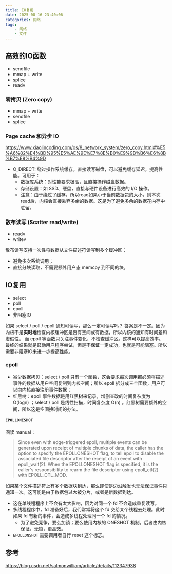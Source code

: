 ```yaml
---
title: IO复用
date: 2025-08-16 23:40:06
categories: 网络
tags:
    - 网络
    - 文件
---
```


## 高效的IO函数

- sendfile
- mmap + write
- splice
- readv

### 零拷贝 (Zero copy)

- mmap + write
- sendfile
- splice


### Page cache 和异步 IO

https://www.xiaolincoding.com/os/8_network_system/zero_copy.html#%E5%A6%82%E4%BD%95%E5%AE%9E%E7%8E%B0%E9%9B%B6%E6%8B%B7%E8%B4%9D

- O_DIRECT: 绕过操作系统缓存，直接读写磁盘，可以避免缓存延迟，提高性能。可用于：
  - 数据库系统：对性能要求极高，且直接操作磁盘数据。
  - 存储设置：如 SSD、硬盘，直接与硬件设备进行高效的 I/O 操作。
  - 注意：由于绕过了缓存，所以read如果小于当前数据包的大小，则本次read后，内核会直接丢弃多余的数据。这是为了避免多余的数据在内存中驻留。

### 散布读写 (Scatter read/write)

- readv
- writev

散布读写支持一次性将数据从文件描述符读写到多个缓冲区：

- 避免多次系统调用；
- 直接分块读取，不需要额外用户态 memcpy 到不同的块。


## IO复用

- select
- poll
- epoll
- 非阻塞IO

如果 select / poll / epoll 通知可读写，那么一定可读写吗？
答案是不一定。因为内核不是**实时地**检查内核缓冲区是否有空间或有数据，所以内核的通知有时间差和虚假性。
而 epoll 等函数只关注事件变化，不检查缓冲区。这样可以提高效率。
最终的结果就是鼓励用户程序尝试，但是不保证一定成功，也就是可能阻塞。所以需要非阻塞IO来进一步提高性能。

### epoll

- 减少数据拷贝：select / poll 只有一个函数，这会要求每次调用都必须将描述事件的数据从用户空间复制到内核空间；所以 epoll 拆分成三个函数，用户可以向内核直接注册事件数据；
- 红黑树：epoll 事件数据是用红黑树来记录，增删查改的时间复杂度为 O(logn) ；select / poll 是线性扫描，时间复杂度 O(n) 。红黑树需要额外的空间，所以这是空间换时间的办法。

#### `EPOLLONESHOT`

阅读 manual：

> Since  even  with  edge-triggered  epoll,  multiple events can be generated upon receipt of multiple chunks of data, the caller has the option to specify the EPOLLONESHOT flag, to tell epoll to disable the associated file descriptor after the receipt of an event  with  epoll_wait(2).   When the EPOLLONESHOT flag is specified, it is the caller's responsibility to rearm the file descriptor using epoll_ctl(2) with EPOLL_CTL_MOD.

如果某个文件描述符上有多个数据块到达，那么即使是边沿触发也无法保证事件只通知一次。这可能是由于数据包过大被分片，或者是新数据到达。
- 这在单线程程序上不会有太大影响，因为对同一个 fd 不会造成重复读写。
- 多线程程序中，fd 准备好后，我们常常将这个 fd 交给某个线程去处理。此时如果 fd 有新的事件，会造成多线程处理同一个 fd 的情况。
  - 为了避免竞争，要么加锁；要么使用内核的 ONESHOT 机制。后者由内核保证，无锁，更高效。
- `EPOLLONSHOT` 需要调用者自行 reset 这个标志。


## 参考

https://blog.csdn.net/salmonwilliam/article/details/112347938